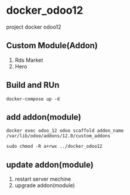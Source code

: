 # docker_odoo12

project docker odoo12

## Custom Module(Addon)

1. Rds Market
2. Hero

## Build and RUn

```
docker-compose up -d
```

## add addon(module)

```
docker exec odoo_12 odoo scaffold addon_name /var/lib/odoo/addons/12.0/custom_addons
```

```
sudo chmod -R a+rwx ../docker_odoo12
```

## update addon(module)

1. restart server mechine
2. upgrade addon(module)
